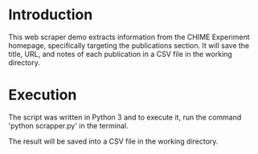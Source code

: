 # Introduction

This web scraper demo extracts information from the CHIME Experiment homepage, specifically targeting the publications section.
It will save the title, URL, and notes of each publication in a CSV file in the working directory.

# Execution
The script was written in Python 3 and to execute it, run the command 'python scrapper.py' in the terminal.

The result will be saved into a CSV file in the working directory.
